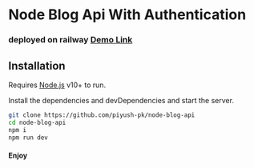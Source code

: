 # Node Blog Api With Authentication
### deployed on railway [Demo Link](https://node-blog-api-production.up.railway.app/)


## Installation

Requires [Node.js](https://nodejs.org/) v10+ to run.

Install the dependencies and devDependencies and start the server.

```sh
git clone https://github.com/piyush-pk/node-blog-api
cd node-blog-api
npm i
npm run dev
```



#### Enjoy
